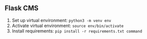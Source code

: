 ## Flask CMS

1. Set up virtual environment: `python3 -m venv env`
2. Activate virtual environment: `source env/bin/activate`
3. Install requirements: `pip install -r requirements.txt command`
